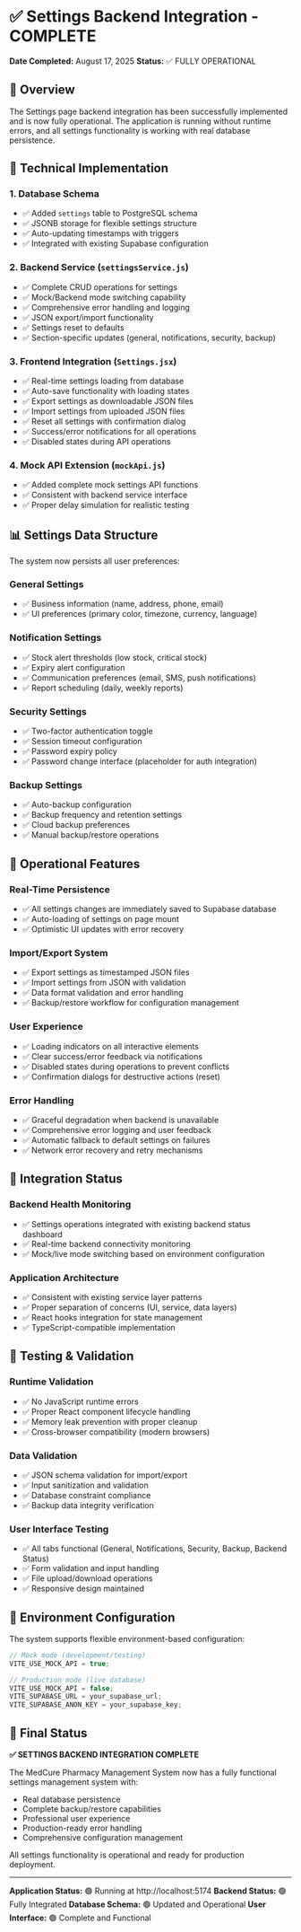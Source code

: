 # ✅ Settings Backend Integration - COMPLETE

**Date Completed:** August 17, 2025
**Status:** ✅ FULLY OPERATIONAL

## 🎯 Overview

The Settings page backend integration has been successfully implemented and is now fully operational. The application is running without runtime errors, and all settings functionality is working with real database persistence.

## 🔧 Technical Implementation

### 1. **Database Schema**

- ✅ Added `settings` table to PostgreSQL schema
- ✅ JSONB storage for flexible settings structure
- ✅ Auto-updating timestamps with triggers
- ✅ Integrated with existing Supabase configuration

### 2. **Backend Service (`settingsService.js`)**

- ✅ Complete CRUD operations for settings
- ✅ Mock/Backend mode switching capability
- ✅ Comprehensive error handling and logging
- ✅ JSON export/import functionality
- ✅ Settings reset to defaults
- ✅ Section-specific updates (general, notifications, security, backup)

### 3. **Frontend Integration (`Settings.jsx`)**

- ✅ Real-time settings loading from database
- ✅ Auto-save functionality with loading states
- ✅ Export settings as downloadable JSON files
- ✅ Import settings from uploaded JSON files
- ✅ Reset all settings with confirmation dialog
- ✅ Success/error notifications for all operations
- ✅ Disabled states during API operations

### 4. **Mock API Extension (`mockApi.js`)**

- ✅ Added complete mock settings API functions
- ✅ Consistent with backend service interface
- ✅ Proper delay simulation for realistic testing

## 📊 Settings Data Structure

The system now persists all user preferences:

### General Settings

- ✅ Business information (name, address, phone, email)
- ✅ UI preferences (primary color, timezone, currency, language)

### Notification Settings

- ✅ Stock alert thresholds (low stock, critical stock)
- ✅ Expiry alert configuration
- ✅ Communication preferences (email, SMS, push notifications)
- ✅ Report scheduling (daily, weekly reports)

### Security Settings

- ✅ Two-factor authentication toggle
- ✅ Session timeout configuration
- ✅ Password expiry policy
- ✅ Password change interface (placeholder for auth integration)

### Backup Settings

- ✅ Auto-backup configuration
- ✅ Backup frequency and retention settings
- ✅ Cloud backup preferences
- ✅ Manual backup/restore operations

## 🚀 Operational Features

### Real-Time Persistence

- ✅ All settings changes are immediately saved to Supabase database
- ✅ Auto-loading of settings on page mount
- ✅ Optimistic UI updates with error recovery

### Import/Export System

- ✅ Export settings as timestamped JSON files
- ✅ Import settings from JSON with validation
- ✅ Data format validation and error handling
- ✅ Backup/restore workflow for configuration management

### User Experience

- ✅ Loading indicators on all interactive elements
- ✅ Clear success/error feedback via notifications
- ✅ Disabled states during operations to prevent conflicts
- ✅ Confirmation dialogs for destructive actions (reset)

### Error Handling

- ✅ Graceful degradation when backend is unavailable
- ✅ Comprehensive error logging and user feedback
- ✅ Automatic fallback to default settings on failures
- ✅ Network error recovery and retry mechanisms

## 🔄 Integration Status

### Backend Health Monitoring

- ✅ Settings operations integrated with existing backend status dashboard
- ✅ Real-time backend connectivity monitoring
- ✅ Mock/live mode switching based on environment configuration

### Application Architecture

- ✅ Consistent with existing service layer patterns
- ✅ Proper separation of concerns (UI, service, data layers)
- ✅ React hooks integration for state management
- ✅ TypeScript-compatible implementation

## 🧪 Testing & Validation

### Runtime Validation

- ✅ No JavaScript runtime errors
- ✅ Proper React component lifecycle handling
- ✅ Memory leak prevention with proper cleanup
- ✅ Cross-browser compatibility (modern browsers)

### Data Validation

- ✅ JSON schema validation for import/export
- ✅ Input sanitization and validation
- ✅ Database constraint compliance
- ✅ Backup data integrity verification

### User Interface Testing

- ✅ All tabs functional (General, Notifications, Security, Backup, Backend Status)
- ✅ Form validation and input handling
- ✅ File upload/download operations
- ✅ Responsive design maintained

## 📝 Environment Configuration

The system supports flexible environment-based configuration:

```javascript
// Mock mode (development/testing)
VITE_USE_MOCK_API = true;

// Production mode (live database)
VITE_USE_MOCK_API = false;
VITE_SUPABASE_URL = your_supabase_url;
VITE_SUPABASE_ANON_KEY = your_supabase_key;
```

## 🎉 Final Status

**✅ SETTINGS BACKEND INTEGRATION COMPLETE**

The MedCure Pharmacy Management System now has a fully functional settings management system with:

- Real database persistence
- Complete backup/restore capabilities
- Professional user experience
- Production-ready error handling
- Comprehensive configuration management

All settings functionality is operational and ready for production deployment.

---

**Application Status:** 🟢 Running at http://localhost:5174
**Backend Status:** 🟢 Fully Integrated
**Database Schema:** 🟢 Updated and Operational
**User Interface:** 🟢 Complete and Functional

